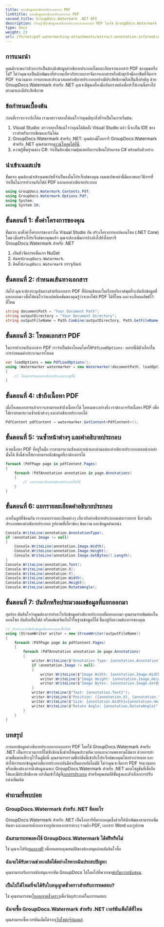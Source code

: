 ```yaml
---
title: แยกข้อมูลคำอธิบายประกอบจาก PDF
linktitle: แยกข้อมูลคำอธิบายประกอบจาก PDF
second_title: GroupDocs.Watermark .NET API
description: เรียนรู้วิธีดึงข้อมูลคำอธิบายประกอบจากเอกสาร PDF โดยใช้ GroupDocs.Watermark สำหรับ .NET ในคำแนะนำโดยละเอียดทีละขั้นตอนนี้
type: docs
weight: 23
url: /th/net/pdf-watermarking-attachments/extract-annotation-information-pdf/
---
```

## การแนะนำ
คุณมักจะพบว่าตัวเองจำเป็นต้องดึงข้อมูลคำอธิบายประกอบโดยละเอียดจากเอกสาร PDF ของคุณหรือไม่? ไม่ว่าคุณจะเป็นนักพัฒนาที่ทำงานเกี่ยวกับระบบการจัดการเอกสารหรือนักธุรกิจมืออาชีพที่จัดการ PDF จำนวนมาก การแยกและประมวลผลคำอธิบายประกอบอย่างมีประสิทธิภาพถือเป็นสิ่งสำคัญ ด้วย GroupDocs.Watermark สำหรับ .NET คุณจะมีชุดเครื่องมืออันทรงพลังเพื่อทำให้งานนี้ตรงไปตรงมาและมีประสิทธิภาพ
## ข้อกำหนดเบื้องต้น
ก่อนที่เราจะเจาะลึกโค้ด เรามาตรวจสอบให้แน่ใจว่าคุณมีทุกสิ่งที่จำเป็นในการเริ่มต้น:
1. Visual Studio: ตรวจสอบให้แน่ใจว่าคุณได้ติดตั้ง Visual Studio แล้ว นี่จะเป็น IDE ของเราสำหรับการเขียนและรันโค้ด
2.  GroupDocs.Watermark สำหรับ .NET: คุณต้องมีไลบรารี GroupDocs.Watermark สำหรับ .NET คุณสามารถ[ดาวน์โหลดได้ที่นี่](https://releases.groupdocs.com/Watermark/net/).
3. ความรู้พื้นฐานของ C#: จำเป็นต้องมีความคุ้นเคยกับการเขียนโปรแกรม C# พร้อมกับตัวอย่าง
## นำเข้าเนมสเปซ
ขั้นแรก คุณต้องนำเข้าเนมสเปซที่จำเป็นลงในโปรเจ็กต์ของคุณ เนมสเปซเหล่านี้มีคลาสและวิธีการที่จำเป็นในการทำงานกับไฟล์ PDF และแยกคำอธิบายประกอบ
```csharp
using GroupDocs.Watermark.Contents.Pdf;
using GroupDocs.Watermark.Options.Pdf;
using System;
using System.IO;
```
## ขั้นตอนที่ 1: ตั้งค่าโครงการของคุณ
ขั้นแรก มาตั้งค่าโครงการของเราใน Visual Studio กัน สร้างโครงการแอปคอนโซล (.NET Core) ใหม่ เมื่อสร้างโปรเจ็กต์ของคุณแล้ว คุณจะต้องเพิ่มการอ้างอิงไปยังไลบรารี GroupDocs.Watermark สำหรับ .NET
1. เปิดตัวจัดการแพ็คเกจ NuGet
2.  ค้นหา`GroupDocs.Watermark`.
3.  ติดตั้ง`GroupDocs.Watermark` บรรจุุภัณฑ์.
## ขั้นตอนที่ 2: กำหนดเส้นทางเอกสาร
ถัดไป คุณจะต้องระบุเส้นทางสำหรับเอกสาร PDF ที่ป้อนเข้าและไดเร็กทอรีเอาต์พุตที่จะบันทึกข้อมูลที่แยกออกมา เพื่อให้แน่ใจว่าแอปพลิเคชันของคุณรู้ว่าจะหาไฟล์ PDF ได้ที่ไหน และจะเก็บผลลัพธ์ไว้ที่ไหน
```csharp
string documentPath = "Your Document Path";
string outputDirectory = "Your Document Directory";
string outputFileName = Path.Combine(outputDirectory, Path.GetFileName(documentPath));
```
## ขั้นตอนที่ 3: โหลดเอกสาร PDF
 ในการทำงานกับเอกสาร PDF เราจำเป็นต้องโหลดโดยใช้`PdfLoadOptions`- คลาสนี้มีตัวเลือกในการกำหนดค่ากระบวนการโหลด
```csharp
var loadOptions = new PdfLoadOptions();
using (Watermarker watermarker = new Watermarker(documentPath, loadOptions))
{
    // โค้ดสำหรับแยกคำอธิบายประกอบจะอยู่ที่นี่
}
```
## ขั้นตอนที่ 4: เข้าถึงเนื้อหา PDF
เมื่อโหลดเอกสารแล้วเราจะสามารถเข้าถึงเนื้อหาได้ โดยเฉพาะอย่างยิ่ง เราต้องการรับเนื้อหา PDF เพื่อให้เราสามารถวนซ้ำหน้าต่างๆ และคำอธิบายประกอบได้
```csharp
PdfContent pdfContent = watermarker.GetContent<PdfContent>();
```
## ขั้นตอนที่ 5: วนซ้ำหน้าต่างๆ และคำอธิบายประกอบ
ด้วยเนื้อหา PDF ที่อยู่ในมือ เราสามารถวนซ้ำแต่ละหน้าและผ่านแต่ละคำอธิบายประกอบบนหน้าเหล่านั้นได้ สิ่งนี้ช่วยให้เราสามารถดึงข้อมูลที่เราต้องการได้
```csharp
foreach (PdfPage page in pdfContent.Pages)
{
    foreach (PdfAnnotation annotation in page.Annotations)
    {
        // แยกรายละเอียดคำอธิบายประกอบได้ที่นี่
    }
}
```
## ขั้นตอนที่ 6: แยกรายละเอียดคำอธิบายประกอบ
ภายในลูปที่ซ้อนกัน เราจะแยกรายละเอียดต่างๆ เกี่ยวกับคำอธิบายประกอบแต่ละรายการ ซึ่งรวมถึงประเภทของคำอธิบายประกอบ รูปภาพที่เกี่ยวข้อง ข้อความ และข้อมูลตำแหน่ง
```csharp
Console.WriteLine(annotation.AnnotationType);
if (annotation.Image != null)
{
    Console.WriteLine(annotation.Image.Width);
    Console.WriteLine(annotation.Image.Height);
    Console.WriteLine(annotation.Image.GetBytes().Length);
}
Console.WriteLine(annotation.Text);
Console.WriteLine(annotation.X);
Console.WriteLine(annotation.Y);
Console.WriteLine(annotation.Width);
Console.WriteLine(annotation.Height);
Console.WriteLine(annotation.RotateAngle);
```
## ขั้นตอนที่ 7: บันทึกหรือประมวลผลข้อมูลที่แยกออกมา
สุดท้าย ตัดสินใจว่าคุณต้องการทำอะไรกับข้อมูลคำอธิบายประกอบที่แยกออกมา คุณสามารถพิมพ์ลงในคอนโซล บันทึกเป็นไฟล์ หรือแม้แต่จัดเก็บไว้ในฐานข้อมูลก็ได้ ขึ้นอยู่กับความต้องการของคุณ
```csharp
// ตัวอย่างการบันทึกข้อมูลที่แยกออกมาเป็นไฟล์
using (StreamWriter writer = new StreamWriter(outputFileName))
{
    foreach (PdfPage page in pdfContent.Pages)
    {
        foreach (PdfAnnotation annotation in page.Annotations)
        {
            writer.WriteLine($"Annotation Type: {annotation.AnnotationType}");
            if (annotation.Image != null)
            {
                writer.WriteLine($"Image Width: {annotation.Image.Width}");
                writer.WriteLine($"Image Height: {annotation.Image.Height}");
                writer.WriteLine($"Image Bytes: {annotation.Image.GetBytes().Length}");
            }
            writer.WriteLine($"Text: {annotation.Text}");
            writer.WriteLine($"Position: ({annotation.X}, {annotation.Y})");
            writer.WriteLine($"Size: {annotation.Width}x{annotation.Height}");
            writer.WriteLine($"Rotate Angle: {annotation.RotateAngle}");
        }
    }
}
```
## บทสรุป
การแยกข้อมูลคำอธิบายประกอบจากเอกสาร PDF โดยใช้ GroupDocs.Watermark สำหรับ .NET เป็นกระบวนการที่ไม่ซับซ้อนซึ่งช่วยให้คุณประหยัดเวลาและความพยายามได้มาก ด้วยการทำตามขั้นตอนที่ระบุไว้ในคู่มือนี้ คุณสามารถรวมฟังก์ชันนี้เข้ากับโปรเจ็กต์ของคุณได้อย่างง่ายดาย และทำให้การแยกข้อมูลคำอธิบายประกอบอันมีค่าเป็นแบบอัตโนมัติ
 ไม่ว่าคุณจะจัดการ PDF จำนวนมากหรือเพียงต้องการดึงข้อมูลเฉพาะ GroupDocs.Watermark สำหรับ .NET มอบโซลูชันที่เชื่อถือได้และมีประสิทธิภาพ อย่าลืมเข้าไปดูที่[เอกสารประกอบ](https://reference.groupdocs.com/Watermark/net/) สำหรับคุณสมบัติขั้นสูงและตัวเลือกการปรับแต่งเพิ่มเติม
## คำถามที่พบบ่อย
### GroupDocs.Watermark สำหรับ .NET คืออะไร
GroupDocs.Watermark สำหรับ .NET เป็นไลบรารีที่ครอบคลุมซึ่งช่วยให้นักพัฒนาสามารถเพิ่ม ค้นหา และลบลายน้ำออกจากรูปแบบเอกสารต่างๆ รวมถึง PDF, เอกสาร Word และรูปภาพ
### ฉันสามารถทดลองใช้ GroupDocs.Watermark ได้ฟรีหรือไม่
 ใช่ คุณจะได้รับ[ทดลองฟรี](https://releases.groupdocs.com/) เพื่อทดสอบคุณสมบัติของห้องสมุดก่อนตัดสินใจซื้อ
### ฉันจะได้รับความช่วยเหลือได้อย่างไรหากฉันประสบปัญหา
 คุณสามารถรับการสนับสนุนจากทีม GroupDocs ได้โดยไปที่พวกเขา[ฟอรั่มการสนับสนุน](https://forum.groupdocs.com/c/watermark/19).
### เป็นไปได้ไหมที่จะได้รับใบอนุญาตชั่วคราวสำหรับการทดสอบ?
 ใช่ คุณสามารถขอ[ใบอนุญาตชั่วคราว](https://purchase.groupdocs.com/temporary-license/)เพื่อวัตถุประสงค์ในการทดสอบ
### ฉันจะซื้อ GroupDocs.Watermark สำหรับ .NET เวอร์ชันเต็มได้ที่ไหน
 คุณสามารถซื้อเวอร์ชันเต็มได้จาก[เว็บไซต์กรุ๊ปดอคส์](https://purchase.groupdocs.com/buy).